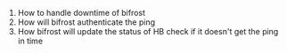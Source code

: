 1. How to handle downtime of bifrost
2. How will bifrost authenticate the ping
3. How bifrost will update the status of HB check if it doesn't get the ping in time